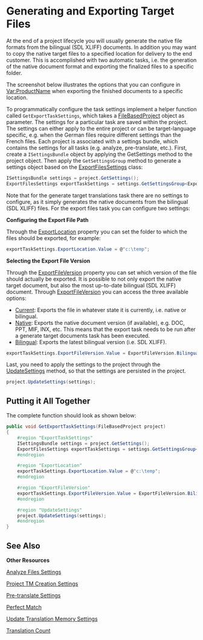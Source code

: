 Generating and Exporting Target Files
==

At the end of a project lifecycle you will usually generate the native file formats from the bilingual (SDL XLIFF) documents. In addition you may want to copy the native target files to a specified location for delivery to the end customer. This is accomplished with two automatic tasks, i.e. the generation of the native document format and exporting the finalized files to a specific folder.

The screenshot below illustrates the options that you can configure in <Var:ProductName> when exporting the finished documents to a specific location.



To programmatically configure the task settings implement a helper function called ```GetExportTaskSettings```, which takes a [FileBasedProject](../../api/projectautomation/Sdl.ProjectAutomation.FileBased.FileBasedProject.yml) object as parameter. The settings for a particular task are saved within the project. The settings can either apply to the entire project or can be target-language specific, e.g. when the German files require different settings than the French files. Each project is associated with a settings bundle, which contains the settings for all tasks (e.g. analyze, pre-translate, etc.). First, create a ```ISettingsBundle``` object by applying the GetSettings method to the project object. Then apply the ```GetSettingsGroup``` method to generate a settings object based on the [ExportFilesSettings](../../api/projectautomation/Sdl.ProjectAutomation.Settings.ExportFilesSettings.yml) class:

```CS
ISettingsBundle settings = project.GetSettings();
ExportFilesSettings exportTaskSettings = settings.GetSettingsGroup<ExportFilesSettings>();
```

Note that for the generate target translations task there are no settings to configure, as it simply generates the native documents from the bilingual (SDL XLIFF) files. For the export files task you can configure two settings:

**Configuring the Export File Path**

Through the [ExportLocation](../../api/projectautomation/Sdl.ProjectAutomation.Settings.ExportFilesSettings.yml#Sdl_ProjectAutomation_Settings_ExportFilesSettings_ExportLocation) property you can set the folder to which the files should be exported, for example:

```CS
exportTaskSettings.ExportLocation.Value = @"c:\temp";
```

**Selecting the Export File Version**

Through the [ExportFileVersion](../../api/projectautomation/Sdl.ProjectAutomation.Settings.ExportFileVersion.yml) property you can set which version of the file should actually be exported. It is possible to not only export the native target document, but also the most up-to-date bilingual (SDL XLIFF) document. Through [ExportFileVersion](../../api/projectautomation/Sdl.ProjectAutomation.Settings.ExportFileVersion.yml) you can access the three available options:
* [Current](../../api/projectautomation/Sdl.ProjectAutomation.Settings.ExportFileVersion.yml#fields): Exports the file in whatever state it is currently, i.e. native or bilingual.
* [Native](../../api/projectautomation/Sdl.ProjectAutomation.Settings.ExportFileVersion.yml#fields): Exports the native document version (if available), e.g. DOC, PPT, MIF, INX, etc. This means that the export task needs to be run after a generate target documents task has been executed.
* [Bilingual](../../api/projectautomation/Sdl.ProjectAutomation.Settings.ExportFileVersion.yml#fields): Exports the latest bilingual version (i.e. SDL XLIFF).

```CS
exportTaskSettings.ExportFileVersion.Value = ExportFileVersion.Bilingual;
```

Last, you need to apply the settings to the project through the [UpdateSettings](../../api/projectautomation/Sdl.ProjectAutomation.FileBased.FileBasedProject.yml#Sdl_ProjectAutomation_FileBased_FileBasedProject_UpdateSettings_Sdl_Core_Globalization_Language_Sdl_Core_Settings_ISettingsBundle_) method, so that the settings are persisted in the project.

```CS
project.UpdateSettings(settings);
```

Putting it All Together
--

The complete function should look as shown below:

```CS
public void GetExportTaskSettings(FileBasedProject project)
{
    #region "ExportTaskSettings"
    ISettingsBundle settings = project.GetSettings();
    ExportFilesSettings exportTaskSettings = settings.GetSettingsGroup<ExportFilesSettings>();
    #endregion

    #region "ExportLocation"
    exportTaskSettings.ExportLocation.Value = @"c:\temp";
    #endregion

    #region "ExportFileVersion"
    exportTaskSettings.ExportFileVersion.Value = ExportFileVersion.Bilingual;
    #endregion

    #region "UpdateSettings"
    project.UpdateSettings(settings);
    #endregion
}
```

See Also
--
**Other Resources**

[Analyze Files Settings](analyze_files_settings.md)

[Project TM Creation Settings](project_tm_creation_settings.md)

[Pre-translate Settings](pre_translate_settings.md)

[Perfect Match](perfect_match.md)

[Update Translation Memory Settings](update_translation_memory_settings.md)

[Translation Count](translation_count.md)
